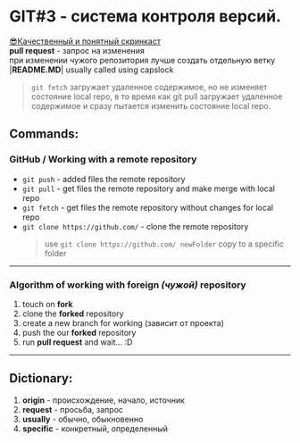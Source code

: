 GIT#3 - система контроля версий.
=====================================
[😎Качественный и понятный скринкаст](https://vimeo.com/showcase/5616060)\
**pull request** - запрос на изменения\
при изменении чужого репозитория лучше создать отдельную ветку\
|**README.MD**| usually called using capslock
>`git fetch` загружает удаленное содержимое, но не изменяет состояние local repo, в то время как git pull загружает удаленное содержимое и сразу пытается изменить состояние local repo.
## Commands:
### GitHub / Working with a remote repository
- `git push` - added files the remote repository
- `git pull` - get files the remote repository and make merge with local repo
- `git fetch` - get files the remote repository without changes for local repo
- `git clone https://github.com/` - clone the remote repository
    >use `git clone https://github.com/ newFolder` copy to a specific folder
-------------------------------------------------
### Algorithm of working with foreign _(чужой)_ repository 
1. touch on **fork** 
2. clone the **forked** repository
3. create a new branch for working (зависит от проекта)
4. push the our **forked** repository
5. run **pull request** and wait... :D
---
## Dictionary:
1. **origin** - происхождение, начало, источник
1. **request** - просьба, запрос
1. **usually** - обычно, обыкновенно
1. **specific** - конкретный, определенный